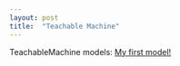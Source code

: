 ```yaml
---
layout: post
title:  "Teachable Machine"
---
```


TeachableMachine models:
[My first model!](tm-my-image-model.zip)
